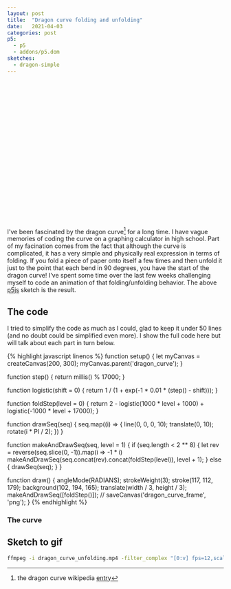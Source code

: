 ```yaml
---
layout: post
title:  "Dragon curve folding and unfolding"
date:   2021-04-03
categories: post
p5:
  - p5
  - addons/p5.dom
sketches:
  - dragon-simple
---
```


<div id="dragon_curve" style="height: 325px; width:200px; position:relative;" ></div>

I've been fascinated by the dragon curve[^wiki] for a long time. I have vague memories of coding the curve on a graphing calculator in high school. Part of my facination comes from the fact that although the curve is complicated, it has a very simple and physically real expression in terms of folding. If you fold a piece of paper onto itself a few times and then unfold it just to the point that each bend in 90 degrees, you have the start of the dragon curve! I've spent some time over the last few weeks challenging myself to code an animation of that folding/unfolding behavior. The above [p5js](https://p5js.org/) sketch is the result.

## The code

I tried to simplify the code as much as I could, glad to keep it under 50 lines (and no doubt could be simplified even more). I show the full code here but will talk about each part in turn below.

{% highlight javascript linenos %}
function setup() {
    let myCanvas = createCanvas(200, 300);
    myCanvas.parent('dragon_curve');
}

function step() {
    return millis() % 17000;
}

function logistic(shift = 0) {
    return 1 / (1 + exp(-1 * 0.01 * (step() - shift)));
}

function foldStep(level = 0) {
    return 2 - logistic(1000 * level + 1000) + logistic(-1000 * level + 17000);
}

function drawSeq(seq) {
    seq.map((i) => {
        line(0, 0, 0, 10);
        translate(0, 10);
        rotate(i * PI / 2);
    })
}

function makeAndDrawSeq(seq, level = 1) {
    if (seq.length < 2 ** 8) {
        let rev = reverse(seq.slice(0, -1)).map(i => -1 * i)
        makeAndDrawSeq(seq.concat(rev).concat(foldStep(level)), level + 1);
    } else {
        drawSeq(seq);
    }
}

function draw() {
    angleMode(RADIANS);
    strokeWeight(3);
    stroke(117, 112, 179);
    background(102, 194, 165);
    translate(width / 3, height / 3);
    makeAndDrawSeq([foldStep()]);
    // saveCanvas('dragon_curve_frame', 'png');
}
{% endhighlight %}

### The curve


## Sketch to gif

```sh
ffmpeg -i dragon_curve_unfolding.mp4 -filter_complex "[0:v] fps=12,scale=480:-1,split [a][b];[a] palettegen [p];[b][p] paletteuse" dragon_curve_unfolding3.gif
```

[^wiki]: the dragon curve wikipedia [entry](https://en.wikipedia.org/wiki/Dragon_curve)